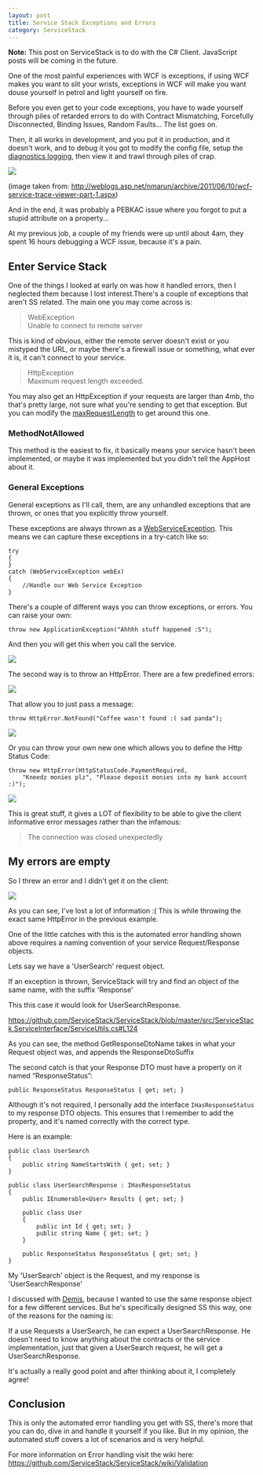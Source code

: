```yaml
---
layout: post
title: Service Stack Exceptions and Errors
category: ServiceStack
---
```


<span class="note">**Note:** This post on ServiceStack is to do with the C# Client. JavaScript posts will be coming in the future.</span>

One of the most painful experiences with WCF is exceptions, if using WCF makes you want to slit your wrists, exceptions in WCF will make you want douse yourself in petrol and light yourself on fire.

Before you even get to your code exceptions, you have to wade yourself through piles of retarded errors to do with Contract Mismatching, Forcefully Disconnected, Binding Issues, Random Faults... The list goes on.

Then, it all works in development, and you put it in production, and it doesn't work, and to debug it you got to modify the config file, setup the [diagnostics logging](http://msdn.microsoft.com/en-us/library/ms732023.aspx), then view it and trawl through piles of crap.

![](/images/service-stack-errors-1.png)

(image taken from: <http://weblogs.asp.net/nmarun/archive/2011/06/10/wcf-service-trace-viewer-part-1.aspx>)

And in the end, it was probably a PEBKAC issue where you forgot to put a stupid attribute on a property...

At my previous job, a couple of my friends were up until about 4am, they spent 16 hours debugging a WCF issue, because it's a pain.

## Enter Service Stack ##

One of the things I looked at early on was how it handled errors, then I neglected them because I lost interest.There's a couple of exceptions that aren't SS related. The main one you may come across is:

> WebException   
> Unable to connect to remote server

This is kind of obvious, either the remote server doesn't exist or you mistyped the URL, or maybe there's a firewall issue or something, what ever it is, it can't connect to your service.

> HttpException  
> Maximum request length exceeded.

You may also get an HttpException if your requests are larger than 4mb, tho that's pretty large, not sure what you're sending to get that exception. But you can modify the [maxRequestLength](http://msdn.microsoft.com/en-us/library/e1f13641(vs.71).aspx) to get around this one.

### MethodNotAllowed ###

This method is the easiest to fix, it basically means your service hasn't been implemented, or maybe it was implemented but you didn't tell the AppHost about it.

### General Exceptions ###

General exceptions as I'll call, them, are any unhandled exceptions that are thrown, or ones that you explicitly throw yourself.

These exceptions are always thrown as a [WebServiceException](https://github.com/ServiceStack/ServiceStack/blob/master/src/ServiceStack.Common/ServiceClient.Web/ServiceClientBase.cs#L278). This means we can capture these exceptions in a try-catch like so:

    try
    {
    }
    catch (WebServiceException webEx)
    {
        //Handle our Web Service Exception
    }
    
There's a couple of different ways you can throw exceptions, or errors. You can raise your own:

    throw new ApplicationException("Ahhhh stuff happened :S");

And then you will get this when you call the service.

![](/images/service-stack-errors-2.png)

The second way is to throw an HttpError. There are a few predefined errors:

![](/images/service-stack-errors-3.png)

That allow you to just pass a message:

    throw HttpError.NotFound("Coffee wasn't found :( sad panda");

![](/images/service-stack-errors-4.png)

Or you can throw your own new one which allows you to define the Http Status Code:

    throw new HttpError(HttpStatusCode.PaymentRequired, 
        "Kneedz monies plz", "Please deposit monies into my bank account :)");

![](/images/service-stack-errors-5.png)

This is great stuff, it gives a LOT of flexibility to be able to give the client informative error messages rather than the infamous:

> The connection was closed unexpectedly

## My errors are empty ##

So I threw an error and I didn't get it on the client:

![](/images/service-stack-errors-6.png)

As you can see, I've lost a lot of information :( This is while throwing the exact same HttpError in the previous example.

One of the little catches with this is the automated error handling shown above requires a naming convention of your service Request/Response objects.

Lets say we have a 'UserSearch' request object.

If an exception is thrown, ServiceStack will try and find an object of the same name, with the suffix 'Response'

This this case it would look for UserSearchResponse.

<https://github.com/ServiceStack/ServiceStack/blob/master/src/ServiceStack.ServiceInterface/ServiceUtils.cs#L124>

As you can see, the method GetResponseDtoName takes in what your Request object was, and appends the ResponseDtoSuffix

The second catch is that your Response DTO must have a property on it named “ResponseStatus”:

    public ResponseStatus ResponseStatus { get; set; }
    
Although it's not required, I personally add the interface `IHasResponseStatus` to my response DTO objects. This ensures that I remember to add the property, and it's named correctly with the correct type.

Here is an example:

    public class UserSearch
    {
        public string NameStartsWith { get; set; }
    }
    
    public class UserSearchResponse : IHasResponseStatus
    {
        public IEnumerable<User> Results { get; set; }

        public class User
        {
            public int Id { get; set; }
            public string Name { get; set; }
        }

        public ResponseStatus ResponseStatus { get; set; }
    }

My 'UserSearch' object is the Request, and my response is 'UserSearchResponse'

I discussed with [Demis](https://github.com/mythz), because I wanted to use the same response object for a few different services. But he's specifically designed SS this way, one of the reasons for the naming is:

If a use Requests a UserSearch, he can expect a UserSearchResponse. He doesn't need to know anything about the contracts or the service implementation, just that given a UserSearch request, he will get a UserSearchResponse.

It's actually a really good point and after thinking about it, I completely agree!

## Conclusion ##

This is only the automated error handling you get with SS, there's more that you can do, dive in and handle it yourself if you like. But in my opinion, the automated stuff covers a lot of scenarios and is very helpful.

For more information on Error handling visit the wiki here: <https://github.com/ServiceStack/ServiceStack/wiki/Validation>
